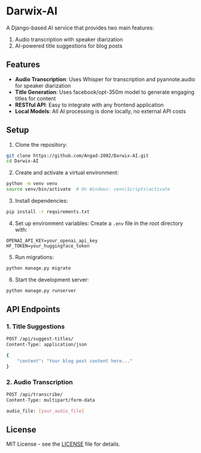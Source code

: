# Darwix-AI

A Django-based AI service that provides two main features:
1. Audio transcription with speaker diarization
2. AI-powered title suggestions for blog posts

## Features

- **Audio Transcription**: Uses Whisper for transcription and pyannote.audio for speaker diarization
- **Title Generation**: Uses facebook/opt-350m model to generate engaging titles for content
- **RESTful API**: Easy to integrate with any frontend application
- **Local Models**: All AI processing is done locally, no external API costs

## Setup

1. Clone the repository:
```bash
git clone https://github.com/Angad-2002/Darwix-AI.git
cd Darwix-AI
```

2. Create and activate a virtual environment:
```bash
python -m venv venv
source venv/bin/activate  # On Windows: venv\Scripts\activate
```

3. Install dependencies:
```bash
pip install -r requirements.txt
```

4. Set up environment variables:
Create a `.env` file in the root directory with:
```
OPENAI_API_KEY=your_openai_api_key
HF_TOKEN=your_huggingface_token
```

5. Run migrations:
```bash
python manage.py migrate
```

6. Start the development server:
```bash
python manage.py runserver
```

## API Endpoints

### 1. Title Suggestions
```bash
POST /api/suggest-titles/
Content-Type: application/json

{
    "content": "Your blog post content here..."
}
```

### 2. Audio Transcription
```bash
POST /api/transcribe/
Content-Type: multipart/form-data

audio_file: [your_audio_file]
```

## License

MIT License - see the [LICENSE](LICENSE) file for details. 